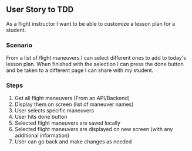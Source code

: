 ## User Story to TDD
As a flight instructor I want to be able to customize a lesson plan for a student.


### Scenario 
From a list of flight maneuvers I can select different ones to add to today's lesson plan. When finished with the selection I can press the done button and be taken to a different page I can share with my student.

### Steps
1. Get all flight maneuvers (From an API/Backend)
2. Display them on screen (list of maneuver names)
3. User selects specific maneuvers
4. User hits done button
5. Selected flight maneuvers are saved locally
6. Selected flight maneuvers are displayed on new screen (with any additional information)
7. User can go back and make changes as needed

